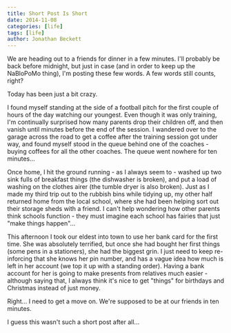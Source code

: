 ```yaml
---
title: Short Post Is Short
date: 2014-11-08
categories: [life]
tags: [life]
author: Jonathan Beckett
---
```


We are heading out to a friends for dinner in a few minutes. I'll probably be back before midnight, but just in case (and in order to keep up the NaBloPoMo thing), I'm posting these few words. A few words still counts, right?

Today has been just a bit crazy.

I found myself standing at the side of a football pitch for the first couple of hours of the day watching our youngest. Even though it was only training, I'm continually surprised how many parents drop their children off, and then vanish until minutes before the end of the session. I wandered over to the garage across the road to get a coffee after the training session got under way, and found myself stood in the queue behind one of the coaches - buying coffees for all the other coaches. The queue went nowhere for ten minutes...

Once home, I hit the ground running - as I always seem to - washed up two sink fulls of breakfast things (the dishwasher is broken), and put a load of washing on the clothes airer (the tumble dryer is also broken). Just as I made my third trip out to the rubbish bins while tidying up, my other half returned home from the local school, where she had been helping sort out their storage sheds with a friend. I can't help wondering how other parents think schools function - they must imagine each school has fairies that just "make things happen"...

This afternoon I took our eldest into town to use her bank card for the first time. She was absolutely terrified, but once she had bought her first things (some pens in a stationers), she had the biggest grin. I just need to keep re-inforcing that she knows her pin number, and has a vague idea how much is left in her account (we top it up with a standing order). Having a bank account for her is going to make presents from relatives much easier - although saying that, I always think it's nice to get "things" for birthdays and Christmas instead of just money.

Right... I need to get a move on. We're supposed to be at our friends in ten minutes.

I guess this wasn't such a short post after all...